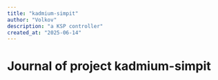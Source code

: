 ```yaml
---
title: "kadmium-simpit"
author: "Volkov"
description: "a KSP controller"
created_at: "2025-06-14"
---
```

# Journal of project kadmium-simpit

